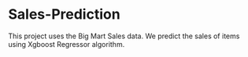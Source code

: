 # Sales-Prediction
This project uses the Big Mart Sales data. We predict the sales of items using Xgboost Regressor algorithm.
